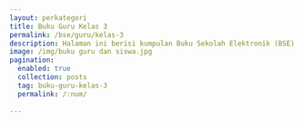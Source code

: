 ```yaml
---
layout: perkategori
title: Buku Guru Kelas 3
permalink: /bse/guru/kelas-3
description: Halaman ini berisi kumpulan Buku Sekolah Elektronik (BSE) Buku Guru Satuan Pendidikan SD Kelas 3.
image: /img/buku guru dan siswa.jpg
pagination: 
  enabled: true
  collection: posts
  tag: buku-guru-kelas-3
  permalink: /:num/
  
---
```

